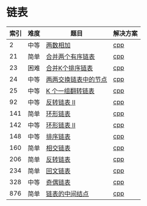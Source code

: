 # 链表

|索引|难度|题目|解决方案|
|----|----|----|--------|
|2|中等|[两数相加](https://leetcode-cn.com/problems/add-two-numbers/)|[cpp](../problem/2_addTwoNumbers.md)|
|21|简单|[合并两个有序链表](https://leetcode-cn.com/problems/merge-two-sorted-lists/)|[cpp](../problem/21_mergeTwoLists.md)|
|23|困难|[合并K个排序链表](https://leetcode-cn.com/problems/merge-k-sorted-lists/)|[cpp](../problem/23_mergeKLists.md)|
|24|中等|[两两交换链表中的节点](https://leetcode-cn.com/problems/swap-nodes-in-pairs/)|[cpp](../problem/24_swapPairs.md)|
|25|中等|[K 个一组翻转链表](https://leetcode-cn.com/problems/reverse-nodes-in-k-group/)|[cpp](../problem/25_reverseKGroup.md)|
|92|中等|[反转链表 II](https://leetcode-cn.com/problems/reverse-linked-list-ii/)|[cpp](../problem/92_reverseBetween.md)|
|141|简单|[环形链表](https://leetcode-cn.com/problems/linked-list-cycle/)|[cpp](../problem/141_hasCycle.md)|
|142|中等|[环形链表 II](https://leetcode-cn.com/problems/linked-list-cycle-ii/)|[cpp](../problem/142_detectCycle.md)|
|148|中等|[排序链表](https://leetcode-cn.com/problems/sort-list/)|[cpp](../problem/148_sortList.md)|
|160|简单|[相交链表](https://leetcode-cn.com/problems/intersection-of-two-linked-lists/)|[cpp](../problem/160_getIntersectionNode.md)|
|206|简单|[反转链表](https://leetcode-cn.com/problems/reverse-linked-list/)|[cpp](../problem/206_reverseList.md)|
|234|简单|[回文链表](https://leetcode-cn.com/problems/palindrome-linked-list/)|[cpp](../problem/234_isPalindrome.md)|
|328|中等|[奇偶链表](https://leetcode-cn.com/problems/odd-even-linked-list/)|[cpp](../problem/328_oddEvenList.md)|
|876|简单|[链表的中间结点](https://leetcode-cn.com/problems/middle-of-the-linked-list/)|[cpp](../problem/876_middleNode.md)|

